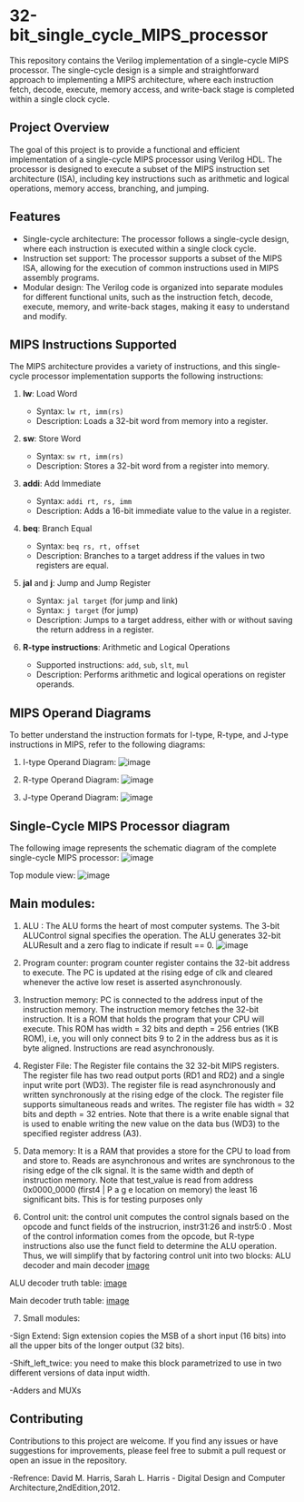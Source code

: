 # 32-bit_single_cycle_MIPS_processor
This repository contains the Verilog implementation of a single-cycle MIPS processor. The single-cycle design is a simple and straightforward approach to implementing a MIPS architecture, where each instruction fetch, decode, execute, memory access, and write-back stage is completed within a single clock cycle.

## Project Overview

The goal of this project is to provide a functional and efficient implementation of a single-cycle MIPS processor using Verilog HDL. The processor is designed to execute a subset of the MIPS instruction set architecture (ISA), including key instructions such as arithmetic and logical operations, memory access, branching, and jumping.

## Features

- Single-cycle architecture: The processor follows a single-cycle design, where each instruction is executed within a single clock cycle.
- Instruction set support: The processor supports a subset of the MIPS ISA, allowing for the execution of common instructions used in MIPS assembly programs.
- Modular design: The Verilog code is organized into separate modules for different functional units, such as the instruction fetch, decode, execute, memory, and write-back stages, making it easy to understand and modify.

## MIPS Instructions Supported

The MIPS architecture provides a variety of instructions, and this single-cycle processor implementation supports the following instructions:

1. **lw**: Load Word
   - Syntax: `lw rt, imm(rs)`
   - Description: Loads a 32-bit word from memory into a register.

2. **sw**: Store Word
   - Syntax: `sw rt, imm(rs)`
   - Description: Stores a 32-bit word from a register into memory.

3. **addi**: Add Immediate
   - Syntax: `addi rt, rs, imm`
   - Description: Adds a 16-bit immediate value to the value in a register.

4. **beq**: Branch Equal
   - Syntax: `beq rs, rt, offset`
   - Description: Branches to a target address if the values in two registers are equal.

5. **jal** and **j**: Jump and Jump Register
   - Syntax: `jal target` (for jump and link)
   - Syntax: `j target` (for jump)
   - Description: Jumps to a target address, either with or without saving the return address in a register.

6. **R-type instructions**: Arithmetic and Logical Operations
   - Supported instructions: `add`, `sub`, `slt`, `mul`
   - Description: Performs arithmetic and logical operations on register operands.

## MIPS Operand Diagrams

To better understand the instruction formats for I-type, R-type, and J-type instructions in MIPS, refer to the following diagrams:

1. I-type Operand Diagram:
![image](https://github.com/MuhammedMado/32-bit-Single-Cycle-Mips-Processor/assets/128540277/809d2d3c-b7e7-44e0-8e32-71f1fd49f5ad)


2. R-type Operand Diagram:
![image](https://github.com/MuhammedMado/32-bit-Single-Cycle-Mips-Processor/assets/128540277/b31fee5d-1a3e-4cfd-be88-d6b71c163146)


3. J-type Operand Diagram:
![image](https://github.com/MuhammedMado/32-bit-Single-Cycle-Mips-Processor/assets/128540277/ee10155c-afe3-4aed-b301-45c2b7f622b6)

## Single-Cycle MIPS Processor diagram

The following image represents the schematic diagram of the complete single-cycle MIPS processor:
![image](https://github.com/MuhammedMado/32-bit-Single-Cycle-Mips-Processor/assets/128540277/ab12cb41-049d-4f56-81da-8deac6dd8164)

Top module view:
![image](https://github.com/MuhammedMado/32-bit-Single-Cycle-Mips-Processor/assets/128540277/2e12fc5b-76e6-4ac4-a880-b3a405150ae1)

## Main modules:
1. ALU : The ALU forms the heart of most computer systems. The 3-bit ALUControl signal specifies the operation. The ALU generates 32-bit ALUResult and a zero flag to indicate if result == 0.
![image](https://github.com/MuhammedMado/32-bit-Single-Cycle-Mips-Processor/assets/128540277/fb8605a6-d1c3-48bd-b41a-1820e4cd02c5)

2. Program counter: program counter register contains the 32-bit address to execute. The PC is updated at the rising edge of clk and cleared whenever the active low reset is asserted asynchronously.

3. Instruction memory: PC is connected to the address input of the instruction memory. The instruction memory fetches the 32-bit instruction. It is a ROM that holds the program that your CPU will execute. This ROM has width = 32 bits and depth = 256 entries (1KB ROM), i.e, you will only connect bits 9 to 2 in the address bus as it is byte aligned. Instructions are read asynchronously.

4. Register File: The Register file contains the 32 32-bit MIPS registers. The register file has two read output ports (RD1 and RD2) and a single input write port (WD3). The register file is read asynchronously and written synchronously at the rising edge of the clock. The register file supports simultaneous reads and writes. The register file has width = 32 bits and depth = 32 entries. Note that there is a write enable signal that is used to enable writing the new value on the data bus (WD3) to the specified register address (A3).

5. Data memory: It is a RAM that provides a store for the CPU to load from and store to. Reads are asynchronous and writes are synchronous to the rising edge of the clk signal. It is the same width and depth of instruction memory. Note that test_value is read from address 0x0000_0000 (first4 | P a g e location on memory) the least 16 significant bits. This is for testing purposes only

6. Control unit: the control unit computes the control signals based on the
opcode and funct fields of the instrucrion, instr31:26 and instr5:0 . Most of the
control information comes from the opcode, but R-type instructions also use
the funct field to determine the ALU operation. Thus, we will simplify that by
factoring control unit into two blocks: ALU decoder and main decoder
[image](https://github.com/MuhammedMado/32-bit-Single-Cycle-Mips-Processor/assets/128540277/099614a7-3318-4914-adaf-9c5083763e30)

ALU decoder truth table:
[image](https://github.com/MuhammedMado/32-bit-Single-Cycle-Mips-Processor/assets/128540277/c214cb02-b243-4e7f-bc01-5dee2be02203)

Main decoder truth table:
[image](https://github.com/MuhammedMado/32-bit-Single-Cycle-Mips-Processor/assets/128540277/c5ef2375-1d7a-4624-b86b-eaa50dc066a6)


7. Small modules:
   
-Sign Extend: Sign extension copies the MSB of a short input
(16 bits) into all the upper bits of the longer output (32 bits).

-Shift_left_twice: you need to make this block parametrized to use in two different versions of data input width.

-Adders and MUXs

## Contributing

Contributions to this project are welcome. If you find any issues or have suggestions for improvements, please feel free to submit a pull request or open an issue in the repository.


-Refrence: David M. Harris, Sarah L. Harris - Digital Design and Computer Architecture,2ndEdition,2012.

